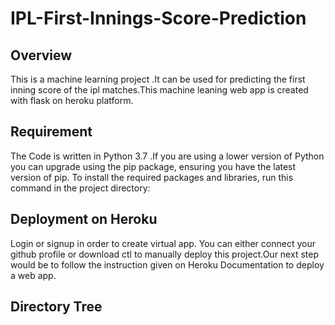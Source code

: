 # IPL-First-Innings-Score-Prediction

## Overview

This is a machine learning project .It can be used for predicting the first inning score of the ipl matches.This machine leaning web app is created with flask on heroku platform.

## Requirement

The Code is written in Python 3.7 .If you are using a lower version of Python you can upgrade using the pip package, ensuring you have the latest version of pip. To install the required packages and libraries, run this command in the project directory:


## Deployment on Heroku
 
Login or signup in order to create virtual app. You can either connect your github profile or download ctl to manually deploy this project.Our next step would be to follow the instruction given on Heroku Documentation to deploy a web app.

## Directory Tree

